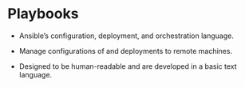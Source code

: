 Playbooks
===

- Ansible’s configuration, deployment, and orchestration language.

- Manage configurations of and deployments to remote machines.

- Designed to be human-readable and are developed in a basic text language.
